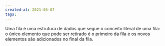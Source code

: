 ```yaml
---
created-at: 2021-05-07
tags:
---
```

Uma fila é uma estrutura de dados que segue o conceito literal de uma fila: o único elemento que pode ser retirado é o primeiro da fila e os novos elementos são adicionados no final da fila.